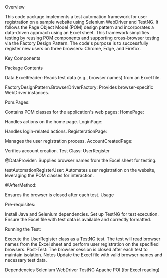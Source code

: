 Overview

This code package implements a test automation framework for user registration on a sample website using Selenium WebDriver and TestNG. It follows the Page Object Model (POM) design pattern and incorporates a data-driven approach using an Excel sheet.
This framework simplifies testing by reusing POM components and supporting cross-browser testing via the Factory Design Pattern.
The code's purpose is to successfully register new users on three browsers: Chrome, Edge, and Firefox.


Key Components

Package Contents

Data.ExcelReader:
Reads test data (e.g., browser names) from an Excel file.

FactoryDesignPattern.BrowserDriverFactory: 
Provides browser-specific WebDriver instances.

Pom.Pages:

Contains POM classes for the application's web pages:
HomePage: 

Handles actions on the home page.
LoginPage: 

Handles login-related actions.
RegisterationPage:

Manages the user registration process.
AccountCreatedPage:

Verifies account creation.
Test Class:
UserRegister

@DataProvider:
Supplies browser names from the Excel sheet for testing.

testAutomationRegisterUser:
Automates user registration on the website, leveraging the POM classes for interaction.

@AfterMethod:

Ensures the browser is closed after each test.
Usage



Pre-requisites:

Install Java and Selenium dependencies.
Set up TestNG for test execution.
Ensure the Excel file with test data is available and correctly formatted.




Running the Test:

Execute the UserRegister class as a TestNG test.
The test will read browser names from the Excel sheet and perform user registration on the specified browsers.
Post-Test:
The browser session is closed after each test to maintain isolation.
Notes
Update the Excel file with valid browser names and necessary test data.




Dependencies
Selenium WebDriver
TestNG
Apache POI (for Excel reading)
